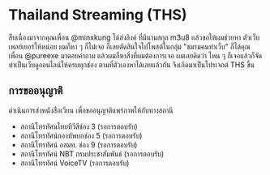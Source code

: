 # Thailand Streaming (THS)
สืบเนื่องมาจากคุณเพื่อน @minxkung ได้ส่งลิงค์ ที่มีนามสกุล m3u8 แล้วขอให้ผมช่วยหา ตัวเว็บเพลย์เยอร์ให้หน่อย ผมก็หา ๆ ก็ไม่เจอ ก็เลยตัดสินใจไปโพสต์ในกลุ่ม "ชมรมคนทำเว็บ"
ก็ได้คุณเพื่อน @pureexe มาตอบคำถาม แล้วผมก็หาสิ่งที่ผมต้องการเจอ ผมเลยคิดว่า ไหน ๆ ก็เจอแล้วก็จัดทำเป็นเว็บดูออนไลน์ให้ครบทุกช่อง ตามที่ตัวเองหาได้เลยแล้วกัน จึงเกิดมาเป็นโปรเจกต์ THS ขึ้น

## การขออนุญาติ
ดำเนินการส่งหนังสือเวียน เพื่อขออนุญาติแพร่ภาพให้กับทางสถานี
- สถานีโทรทัศนไทยทีวีสีช่อง 3 (รอการตอบรับ)
- สถานีโทรทัศน์กองทัพบกช่อง 5 (รอการตอบรับ)
- สถานีโทรทัศน์ อสมท. ช่อง 9 (รอการตอบรับ)
- สถานีโทรทัศน์ NBT กรมประชาสัมพันธ์ (รอการตอบรับ)
- สถานีโทรทัศน์ VoiceTV (รอการตอบรับ)